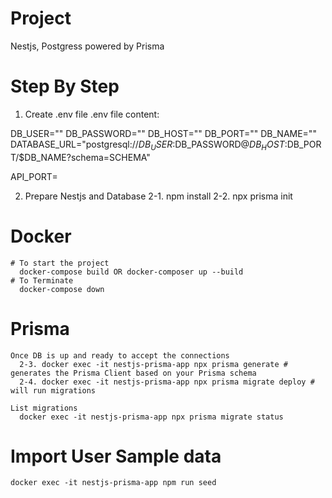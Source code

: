 # Project
Nestjs, Postgress powered by Prisma

# Step By Step

1. Create .env file
  .env file content:

  DB_USER=""
  DB_PASSWORD=""
  DB_HOST=""
  DB_PORT=""
  DB_NAME=""
  DATABASE_URL="postgresql://$DB_USER:$DB_PASSWORD@$DB_HOST:$DB_PORT/$DB_NAME?schema=SCHEMA"

  API_PORT=

2. Prepare Nestjs and Database
  2-1. npm install
  2-2. npx prisma init

  # Docker
    # To start the project
      docker-compose build OR docker-composer up --build
    # To Terminate 
      docker-compose down

  # Prisma 
    Once DB is up and ready to accept the connections
      2-3. docker exec -it nestjs-prisma-app npx prisma generate # generates the Prisma Client based on your Prisma schema
      2-4. docker exec -it nestjs-prisma-app npx prisma migrate deploy # will run migrations
  
    List migrations
      docker exec -it nestjs-prisma-app npx prisma migrate status
  
  # Import User Sample data
    docker exec -it nestjs-prisma-app npm run seed